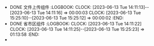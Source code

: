 - DONE 文件上传组件
  :LOGBOOK:
  CLOCK: [2023-06-13 Tue 14:11:13]--[2023-06-13 Tue 14:11:16] =>  00:00:03
  CLOCK: [2023-06-13 Tue 15:25:10]--[2023-06-13 Tue 15:25:12] =>  00:00:02
  :END:
- DONE 省市区组件
  :LOGBOOK:
  CLOCK: [2023-06-13 Tue 14:11:22]
  CLOCK: [2023-06-13 Tue 14:11:25]--[2023-06-13 Tue 15:25:23] =>  01:13:58
  :END:
-